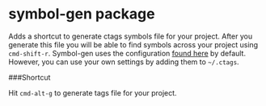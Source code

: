 # symbol-gen package

Adds a shortcut to generate ctags symbols file for your project.  After you generate this file
you will be able to find symbols across your project using `cmd-shift-r`.  Symbol-gen uses
the configuration [found here](https://github.com/atom/symbols-view/blob/master/lib/.ctags) by default.  However, you can use your own settings by adding
them to `~/.ctags`.

###Shortcut

Hit `cmd-alt-g` to generate tags file for your project.
